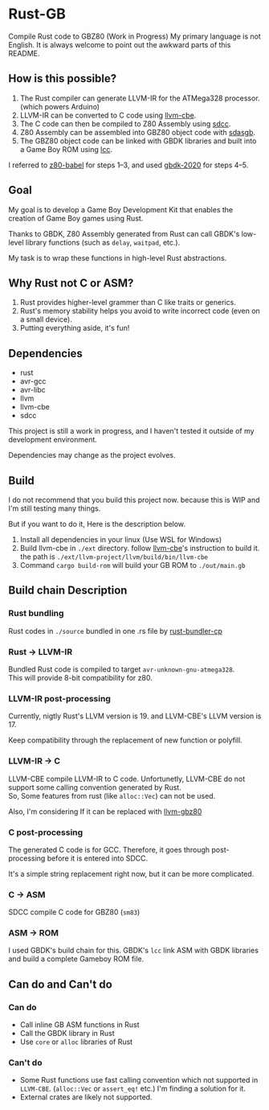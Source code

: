 # Rust-GB
Compile Rust code to GBZ80 (Work in Progress)
My primary language is not English. It is always welcome to point out the awkward parts of this README.

## How is this possible?
1. The Rust compiler can generate LLVM-IR for the ATMega328 processor. (which powers Arduino)
2. LLVM-IR can be converted to C code using [llvm-cbe](https://github.com/JuliaHubOSS/llvm-cbe).
3. The C code can then be compiled to Z80 Assembly using [sdcc](https://sdcc.sourceforge.net/).
4. Z80 Assembly can be assembled into GBZ80 object code with [sdasgb](https://gbdk-2020.github.io/gbdk-2020/docs/api/docs_supported_consoles.html).
5. The GBZ80 object code can be linked with GBDK libraries and built into a Game Boy ROM using [lcc](https://gbdk-2020.github.io/gbdk-2020/docs/api/docs_toolchain.html#lcc).

I referred to [z80-babel](https://github.com/MartinezTorres/z80_babel) for steps 1–3, and used [gbdk-2020](https://github.com/gbdk-2020/gbdk-2020) for steps 4–5.

## Goal
My goal is to develop a Game Boy Development Kit that enables the creation of Game Boy games using Rust. 

Thanks to GBDK, Z80 Assembly generated from Rust can call GBDK's low-level library functions (such as `delay`, `waitpad`, etc.). 

My task is to wrap these functions in high-level Rust abstractions.

## Why Rust not C or ASM?
1. Rust provides higher-level grammer than C like traits or generics.
2. Rust's memory stability helps you avoid to write incorrect code (even on a small device).
3. Putting everything aside, it's fun!

## Dependencies
* rust
* avr-gcc
* avr-libc
* llvm
* llvm-cbe
* sdcc

This project is still a work in progress, and I haven't tested it outside of my development environment.

Dependencies may change as the project evolves.

## Build
I do not recommend that you build this project now. because this is WIP and I'm still testing many things.

But if you want to do it, Here is the description below.

1. Install all dependencies in your linux (Use WSL for Windows)
2. Build llvm-cbe in `./ext` directory.
  follow [llvm-cbe](https://github.com/JuliaHubOSS/llvm-cbe)'s instruction to build it.  
  the path is `./ext/llvm-project/llvm/build/bin/llvm-cbe`
3. Command `cargo build-rom` will build your GB ROM to `./out/main.gb`

## Build chain Description
### Rust bundling
Rust codes in `./source` bundled in one .rs file by [rust-bundler-cp](https://github.com/Endle/rust-bundler-cp)
### Rust -> LLVM-IR
Bundled Rust code is compiled to target `avr-unknown-gnu-atmega328`.  
This will provide 8-bit compatibility for z80.
### LLVM-IR post-processing
Currently, nigtly Rust's LLVM version is 19. and LLVM-CBE's LLVM version is 17.

Keep compatibility through the replacement of new function or polyfill.
### LLVM-IR -> C
LLVM-CBE compile LLVM-IR to C code.
Unfortunetly, LLVM-CBE do not support some calling convention generated by Rust.  
So, Some features from rust (like `alloc::Vec`) can not be used.

Also, I'm considering If it can be replaced with [llvm-gbz80](https://github.com/Bevinsky/llvm-gbz80)
### C post-processing
The generated C code is for GCC. Therefore, it goes through post-processing before it is entered into SDCC.

It's a simple string replacement right now, but it can be more complicated.
### C -> ASM
SDCC compile C code for GBZ80 (`sm83`)
### ASM -> ROM
I used GBDK's build chain for this. GBDK's `lcc` link ASM with GBDK libraries and build a complete Gameboy ROM file.

## Can do and Can't do
### Can do 
* Call inline GB ASM functions in Rust
* Call the GBDK library in Rust
* Use `core` or `alloc` libraries of Rust
### Can't do
* Some Rust functions use fast calling convention which not supported in `LLVM-CBE`. (`alloc::Vec` or `assert_eq!` etc.)
  I'm finding a solution for it.
* External crates are likely not supported.

